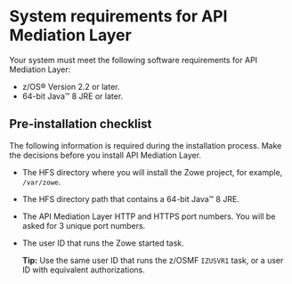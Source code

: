 # System requirements for API Mediation Layer

Your system must meet the following software requirements for API Mediation Layer:

-   z/OS® Version 2.2 or later.
-   64-bit Java™ 8 JRE or later.

## Pre-installation checklist

The following information is required during the installation process. Make the decisions before you install API Mediation Layer.

-   The HFS directory where you will install the Zowe project, for example, `/var/zowe`.
-   The HFS directory path that contains a 64-bit Java™ 8 JRE.
-   The API Mediation Layer HTTP and HTTPS port numbers. You will be asked for 3 unique port numbers.
-   The user ID that runs the Zowe started task.

    **Tip:** Use the same user ID that runs the z/OSMF `IZUSVR1` task, or a user ID with equivalent authorizations.
